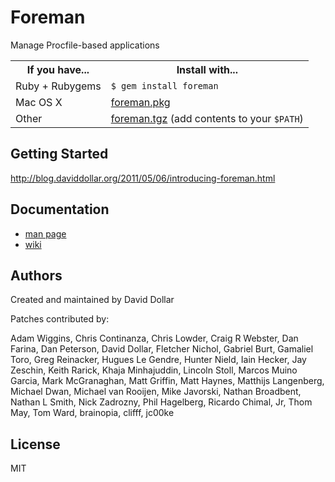 # Foreman

Manage Procfile-based applications

<table>
  <tr>
    <th>If you have...</th>
    <th>Install with...</th>
  </tr>
  <tr>
    <td>Ruby + Rubygems</td>
    <td style="text-align: left"><code>$ gem install foreman</code></td>
  </tr>
  <tr>
    <td>Mac OS X</td>
    <td style="text-align: left"><a href="http://assets.foreman.io/foreman/foreman.pkg">foreman.pkg</a></td>
  </tr>
  <tr>
    <td>Other</td>
    <td style="text-align: left"><a href="http://assets.foreman.io/foreman/foreman.tgz">foreman.tgz</a> (add contents to your <code>$PATH</code>)</td>
  </tr>
</table>

## Getting Started

http://blog.daviddollar.org/2011/05/06/introducing-foreman.html

## Documentation

* [man page](http://ddollar.github.com/foreman)
* [wiki](http://github.com/ddollar/foreman/wiki)

## Authors

Created and maintained by David Dollar

Patches contributed by:

Adam Wiggins, Chris Continanza, Chris Lowder, Craig R Webster, Dan Farina, Dan Peterson, David Dollar, Fletcher Nichol, Gabriel Burt, Gamaliel Toro, Greg Reinacker, Hugues Le Gendre, Hunter Nield, Iain Hecker, Jay Zeschin, Keith Rarick, Khaja Minhajuddin, Lincoln Stoll, Marcos Muino Garcia, Mark McGranaghan, Matt Griffin, Matt Haynes, Matthijs Langenberg, Michael Dwan, Michael van Rooijen, Mike Javorski, Nathan Broadbent, Nathan L Smith, Nick Zadrozny, Phil Hagelberg, Ricardo Chimal, Jr, Thom May, Tom Ward, brainopia, clifff, jc00ke

## License

MIT
